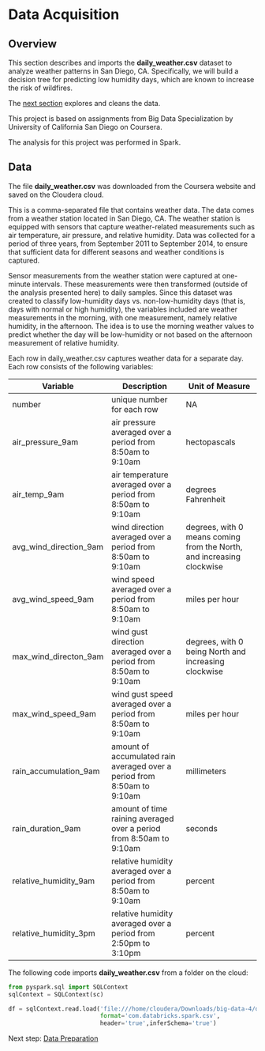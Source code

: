 # Data Acquisition

## Overview

This section describes and imports the **daily_weather.csv** dataset to analyze weather patterns in San Diego, CA.  Specifically, we will build a decision tree for predicting low humidity days, which are known to increase the risk of wildfires.

The [next section](https://eagronin.github.io/weather-classification-spark-prepare/) explores and cleans the data.

This project is based on assignments from Big Data Specialization by University of California San Diego on Coursera.

The analysis for this project was performed in Spark.

## Data

The file **daily_weather.csv** was downloaded from the Coursera website and saved on the Cloudera cloud.

This is a comma-separated file that contains weather data. The data comes from a weather station located in San Diego, CA. The weather station is equipped with sensors that capture weather-related measurements such as air temperature, air pressure, and relative humidity. Data was collected for a period of three years, from September 2011 to September 2014, to ensure that sufficient data for different seasons and weather conditions is captured.

Sensor measurements from the weather station were captured at one-minute intervals. These measurements were then transformed (outside of the analysis presented here) to daily samples. Since this dataset was created to classify low-humidity days vs. non-low-humidity days (that is, days with normal or high humidity), the variables included are weather measurements in the morning, with one measurement, namely relative humidity, in the afternoon. The idea is to use the morning weather values to predict whether the day will be low-humidity or not based on the afternoon measurement of relative humidity.

Each row in daily_weather.csv captures weather data for a separate day. Each row consists of the following variables:

| Variable | Description | Unit of Measure |
| --- | --- | --- |
| number | unique number for each row | NA |
| air_pressure_9am | air pressure averaged over a period from 8:50am to 9:10am | hectopascals |
| air_temp_9am | air temperature averaged over a period from 8:50am to 9:10am | degrees Fahrenheit |
| avg_wind_direction_9am | wind direction averaged over a period from 8:50am to 9:10am | degrees, with 0 means coming from the North, and increasing clockwise |
| avg_wind_speed_9am | wind speed averaged over a period from 8:50am to 9:10am | miles per hour |
| max_wind_directon_9am | wind gust direction averaged over a period from 8:50am to 9:10am | degrees, with 0 being North and increasing clockwise |
| max_wind_speed_9am | wind gust speed averaged over a period from 8:50am to 9:10am | miles per hour |
| rain_accumulation_9am | amount of accumulated rain averaged over a period from 8:50am to 9:10am | millimeters |
| rain_duration_9am | amount of time raining averaged over a period from 8:50am to 9:10am | seconds |
| relative_humidity_9am | relative humidity averaged over a period from 8:50am to 9:10am | percent |
| relative_humidity_3pm | relative humidity averaged over a period from 2:50pm to 3:10pm | percent |

The following code imports **daily_weather.csv** from a folder on the cloud:

```python
from pyspark.sql import SQLContext
sqlContext = SQLContext(sc)

df = sqlContext.read.load('file:///home/cloudera/Downloads/big-data-4/daily_weather.csv', 
                          format='com.databricks.spark.csv', 
                          header='true',inferSchema='true')
```

Next step: [Data Preparation](https://eagronin.github.io/weather-classification-spark-prepare/)
